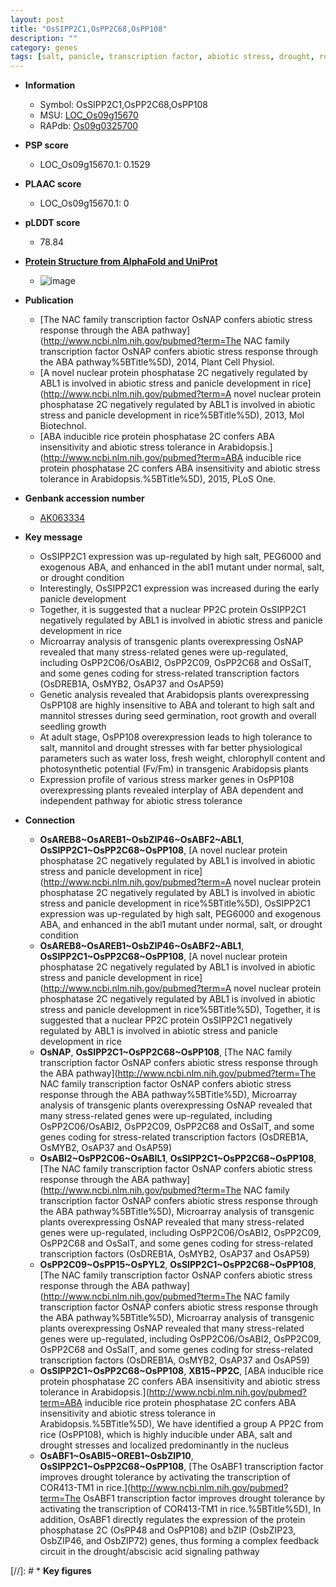 ```yaml
---
layout: post
title: "OsSIPP2C1,OsPP2C68,OsPP108"
description: ""
category: genes
tags: [salt, panicle, transcription factor, abiotic stress, drought, root, growth, seed, seedling, seed germination, tolerance,  ABA , stress, biotic stress, water loss, ABA, drought stress, stress tolerance]
---
```


* **Information**  
    + Symbol: OsSIPP2C1,OsPP2C68,OsPP108  
    + MSU: [LOC_Os09g15670](http://rice.plantbiology.msu.edu/cgi-bin/ORF_infopage.cgi?orf=LOC_Os09g15670)  
    + RAPdb: [Os09g0325700](http://rapdb.dna.affrc.go.jp/viewer/gbrowse_details/irgsp1?name=Os09g0325700)  

* **PSP score**  
    + LOC_Os09g15670.1: 0.1529 

* **PLAAC score**  
    + LOC_Os09g15670.1: 0 

* **pLDDT score**
    + 78.84

* **[Protein Structure from AlphaFold and UniProt](https://www.uniprot.org/uniprotkb/Q0J2L7/entry#structure)**
    + ![image](https://ricepsp.github.io/images/Q0/AF-Q0J2L7-F1.png)

* **Publication**  
    + [The NAC family transcription factor OsNAP confers abiotic stress response through the ABA pathway](http://www.ncbi.nlm.nih.gov/pubmed?term=The NAC family transcription factor OsNAP confers abiotic stress response through the ABA pathway%5BTitle%5D), 2014, Plant Cell Physiol.
    + [A novel nuclear protein phosphatase 2C negatively regulated by ABL1 is involved in abiotic stress and panicle development in rice](http://www.ncbi.nlm.nih.gov/pubmed?term=A novel nuclear protein phosphatase 2C negatively regulated by ABL1 is involved in abiotic stress and panicle development in rice%5BTitle%5D), 2013, Mol Biotechnol.
    + [ABA inducible rice protein phosphatase 2C confers ABA insensitivity and abiotic stress tolerance in Arabidopsis.](http://www.ncbi.nlm.nih.gov/pubmed?term=ABA inducible rice protein phosphatase 2C confers ABA insensitivity and abiotic stress tolerance in Arabidopsis.%5BTitle%5D), 2015, PLoS One.

* **Genbank accession number**  
    + [AK063334](http://www.ncbi.nlm.nih.gov/nuccore/AK063334)

* **Key message**  
    + OsSIPP2C1 expression was up-regulated by high salt, PEG6000 and exogenous ABA, and enhanced in the abl1 mutant under normal, salt, or drought condition
    + Interestingly, OsSIPP2C1 expression was increased during the early panicle development
    + Together, it is suggested that a nuclear PP2C protein OsSIPP2C1 negatively regulated by ABL1 is involved in abiotic stress and panicle development in rice
    + Microarray analysis of transgenic plants overexpressing OsNAP revealed that many stress-related genes were up-regulated, including OsPP2C06/OsABI2, OsPP2C09, OsPP2C68 and OsSalT, and some genes coding for stress-related transcription factors (OsDREB1A, OsMYB2, OsAP37 and OsAP59)
    + Genetic analysis revealed that Arabidopsis plants overexpressing OsPP108 are highly insensitive to ABA and tolerant to high salt and mannitol stresses during seed germination, root growth and overall seedling growth
    + At adult stage, OsPP108 overexpression leads to high tolerance to salt, mannitol and drought stresses with far better physiological parameters such as water loss, fresh weight, chlorophyll content and photosynthetic potential (Fv/Fm) in transgenic Arabidopsis plants
    + Expression profile of various stress marker genes in OsPP108 overexpressing plants revealed interplay of ABA dependent and independent pathway for abiotic stress tolerance

* **Connection**  
    + __OsAREB8~OsAREB1~OsbZIP46~OsABF2~ABL1__, __OsSIPP2C1~OsPP2C68~OsPP108__, [A novel nuclear protein phosphatase 2C negatively regulated by ABL1 is involved in abiotic stress and panicle development in rice](http://www.ncbi.nlm.nih.gov/pubmed?term=A novel nuclear protein phosphatase 2C negatively regulated by ABL1 is involved in abiotic stress and panicle development in rice%5BTitle%5D), OsSIPP2C1 expression was up-regulated by high salt, PEG6000 and exogenous ABA, and enhanced in the abl1 mutant under normal, salt, or drought condition
    + __OsAREB8~OsAREB1~OsbZIP46~OsABF2~ABL1__, __OsSIPP2C1~OsPP2C68~OsPP108__, [A novel nuclear protein phosphatase 2C negatively regulated by ABL1 is involved in abiotic stress and panicle development in rice](http://www.ncbi.nlm.nih.gov/pubmed?term=A novel nuclear protein phosphatase 2C negatively regulated by ABL1 is involved in abiotic stress and panicle development in rice%5BTitle%5D), Together, it is suggested that a nuclear PP2C protein OsSIPP2C1 negatively regulated by ABL1 is involved in abiotic stress and panicle development in rice
    + __OsNAP__, __OsSIPP2C1~OsPP2C68~OsPP108__, [The NAC family transcription factor OsNAP confers abiotic stress response through the ABA pathway](http://www.ncbi.nlm.nih.gov/pubmed?term=The NAC family transcription factor OsNAP confers abiotic stress response through the ABA pathway%5BTitle%5D), Microarray analysis of transgenic plants overexpressing OsNAP revealed that many stress-related genes were up-regulated, including OsPP2C06/OsABI2, OsPP2C09, OsPP2C68 and OsSalT, and some genes coding for stress-related transcription factors (OsDREB1A, OsMYB2, OsAP37 and OsAP59)
    + __OsABI2~OsPP2C06~OsABIL1__, __OsSIPP2C1~OsPP2C68~OsPP108__, [The NAC family transcription factor OsNAP confers abiotic stress response through the ABA pathway](http://www.ncbi.nlm.nih.gov/pubmed?term=The NAC family transcription factor OsNAP confers abiotic stress response through the ABA pathway%5BTitle%5D), Microarray analysis of transgenic plants overexpressing OsNAP revealed that many stress-related genes were up-regulated, including OsPP2C06/OsABI2, OsPP2C09, OsPP2C68 and OsSalT, and some genes coding for stress-related transcription factors (OsDREB1A, OsMYB2, OsAP37 and OsAP59)
    + __OsPP2C09~OsPP15~OsPYL2__, __OsSIPP2C1~OsPP2C68~OsPP108__, [The NAC family transcription factor OsNAP confers abiotic stress response through the ABA pathway](http://www.ncbi.nlm.nih.gov/pubmed?term=The NAC family transcription factor OsNAP confers abiotic stress response through the ABA pathway%5BTitle%5D), Microarray analysis of transgenic plants overexpressing OsNAP revealed that many stress-related genes were up-regulated, including OsPP2C06/OsABI2, OsPP2C09, OsPP2C68 and OsSalT, and some genes coding for stress-related transcription factors (OsDREB1A, OsMYB2, OsAP37 and OsAP59)
    + __OsSIPP2C1~OsPP2C68~OsPP108__, __XB15~PP2C__, [ABA inducible rice protein phosphatase 2C confers ABA insensitivity and abiotic stress tolerance in Arabidopsis.](http://www.ncbi.nlm.nih.gov/pubmed?term=ABA inducible rice protein phosphatase 2C confers ABA insensitivity and abiotic stress tolerance in Arabidopsis.%5BTitle%5D), We have identified a group A PP2C from rice (OsPP108), which is highly inducible under ABA, salt and drought stresses and localized predominantly in the nucleus
    + __OsABF1~OsABI5~OREB1~OsbZIP10__, __OsSIPP2C1~OsPP2C68~OsPP108__, [The OsABF1 transcription factor improves drought tolerance by activating the transcription of COR413-TM1 in rice.](http://www.ncbi.nlm.nih.gov/pubmed?term=The OsABF1 transcription factor improves drought tolerance by activating the transcription of COR413-TM1 in rice.%5BTitle%5D),  In addition, OsABF1 directly regulates the expression of the protein phosphatase 2C (OsPP48 and OsPP108) and bZIP (OsbZIP23, OsbZIP46, and OsbZIP72) genes, thus forming a complex feedback circuit in the drought/abscisic acid signaling pathway

[//]: # * **Key figures**  


